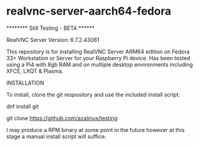 # realvnc-server-aarch64-fedora

******** Still Testing - BETA ******

RealVNC Server Version:    6.7.2.43081

This repository is for installing RealVNC Server ARM64 edition on Fedora 33+ Workstation or Server for your Raspberry Pi device. Has been tested using a Pi4 with 8gb RAM and on multiple desktop environments including XFCE, LXQT & Plasma.

INSTALLATION

To install, clone the git respository and use the included install script:

dnf install git

git clone https://github.com/azalinux/testing

I may produce a RPM binary at some point in the future however at this stage a manual install script will suffice.
